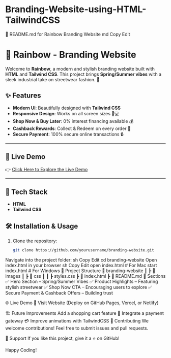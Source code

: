 # Branding-Website-using-HTML-TailwindCSS
📌 README.md for Rainbow Branding Website
md
Copy
Edit
# 🌈 Rainbow - Branding Website

Welcome to **Rainbow**, a modern and stylish branding website built with **HTML** and **Tailwind CSS**. This project brings **Spring/Summer vibes** with a sleek industrial take on streetwear fashion. 🌟  

## ✨ Features

- **Modern UI**: Beautifully designed with **Tailwind CSS**  
- **Responsive Design**: Works on all screen sizes 📱💻  
- **Shop Now & Buy Later**: 0% interest financing available 💰  
- **Cashback Rewards**: Collect & Redeem on every order 🎁  
- **Secure Payment**: 100% secure online transactions 🔒  
---

## 🔗 Live Demo

👉 [Click Here to Explore the Live Demo](https://branding-website-using-html-tailwind-css.vercel.app/)  

---
## 🚀 Tech Stack  

- **HTML**  
- **Tailwind CSS**  

## 🛠️ Installation & Usage  

1. Clone the repository:  
   ```sh
   git clone https://github.com/yourusername/branding-website.git
Navigate into the project folder:
sh
Copy
Edit
cd branding-website
Open index.html in your browser
sh
Copy
Edit
open index.html  # For Mac
start index.html # For Windows
📂 Project Structure
📂 branding-website
 ┃ ┣ 📂 images
 ┃ ┣ 📂 css
 ┃ ┃ ┣ styles.css
 ┣ 📜 index.html
 ┣ 📜 README.md
🎨 Sections
✅ Hero Section – Spring/Summer Vibes
✅ Product Highlights – Featuring stylish streetwear
✅ Shop Now CTA – Encouraging users to explore
✅ Secure Payment & Cashback Offers – Building trust

🌐 Live Demo
🔗 Visit Website (Deploy on GitHub Pages, Vercel, or Netlify)

🏗️ Future Improvements
Add a shopping cart feature 🛒
Integrate a payment gateway 💳
Improve animations with TailwindCSS
📌 Contributing
We welcome contributions! Feel free to submit issues and pull requests.

💖 Support
If you like this project, give it a ⭐ on GitHub!

Happy Coding! 

